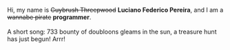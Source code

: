 Hi, my name is ~~Guybrush Threepwood~~ **Luciano Federico Pereira**, and I am a ~~wannabe pirate~~ **programmer**.<br><br>A short song: 733 bounty of doubloons gleams in the sun, a treasure hunt has just begun! Arrr!
